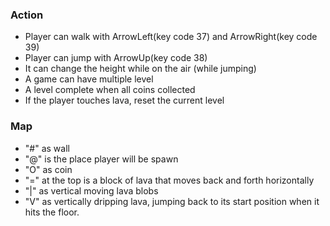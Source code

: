### Action
- Player can walk with ArrowLeft(key code 37) and ArrowRight(key code 39)
- Player can jump with ArrowUp(key code 38)
- It can change the height while on the air (while jumping)
- A game can have multiple level
- A level complete when all coins collected 
- If the player touches lava, reset the current level

### Map
- "#" as wall
- "@" is the place player will be spawn
- "O" as coin
- "=" at the top is a block of lava that moves back and forth horizontally
- "|" as vertical moving lava blobs
- "V" as vertically dripping lava, jumping back to its start position when it hits the floor.
